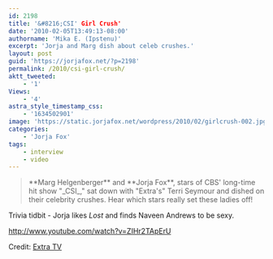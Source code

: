 ```yaml
---
id: 2198
title: '&#8216;CSI' Girl Crush'
date: '2010-02-05T13:49:13-08:00'
authorname: 'Mika E. (Ipstenu)'
excerpt: 'Jorja and Marg dish about celeb crushes.'
layout: post
guid: 'https://jorjafox.net/?p=2198'
permalink: /2010/csi-girl-crush/
aktt_tweeted:
    - '1'
Views:
    - '4'
astra_style_timestamp_css:
    - '1634502901'
image: 'https://static.jorjafox.net/wordpress/2010/02/girlcrush-002.jpg'
categories:
    - 'Jorja Fox'
tags:
    - interview
    - video
---
```


<blockquote>**Marg Helgenberger** and **Jorja Fox**, stars of CBS' long-time hit show "_CSI_," sat down with "Extra's" Terri Seymour and dished on their celebrity crushes. Hear which stars really set these ladies off!</blockquote>

Trivia tidbit - Jorja likes _Lost_ and finds Naveen Andrews to be sexy.

http://www.youtube.com/watch?v=ZIHr2TApErU

Credit: <a href="http://extratv.warnerbros.com/2010/02/csi_girl_talk.php">Extra TV</a>
